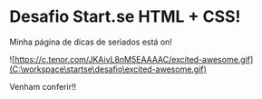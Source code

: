 # Desafio Start.se HTML + CSS!



Minha página de dicas de seriados está on!



![https://c.tenor.com/JKAivL8nM5EAAAAC/excited-awesome.gif](C:\workspace\startse\desafio\excited-awesome.gif)

Venham conferir!!